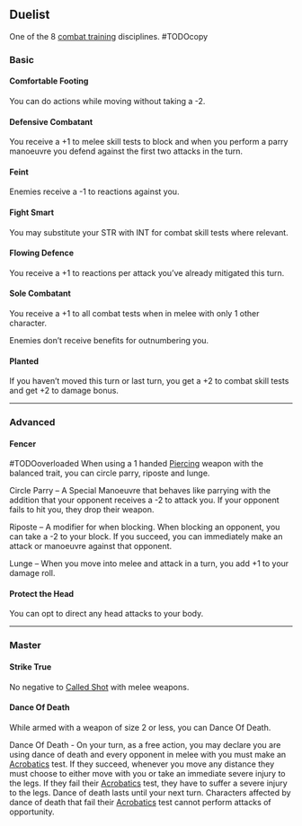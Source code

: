## Duelist
One of the 8 [combat training](Combat-Training) disciplines.
#TODOcopy 

### Basic

#### Comfortable Footing
You can do actions while moving without taking a -2.

#### Defensive Combatant
You receive a +1 to melee skill tests to block and when you perform a parry manoeuvre you defend against the first two attacks in the turn.

#### Feint
Enemies receive a -1 to reactions against you.

#### Fight Smart
You may substitute your STR with INT for combat skill tests where relevant.

#### Flowing Defence
You receive a +1 to reactions per attack you’ve already mitigated this turn.

#### Sole Combatant
You receive a +1 to all combat tests when in melee with only 1 other character.

Enemies don’t receive benefits for outnumbering you.

#### Planted

If you haven’t moved this turn or last turn, you get a +2 to combat skill tests and get +2 to damage bonus.


---
### Advanced

#### Fencer
#TODOoverloaded 
When using a 1 handed [Piercing](Combat#Piercing) weapon with the balanced trait, you can circle parry, riposte and lunge.

Circle Parry – A Special Manoeuvre that behaves like parrying with the addition that your opponent receives a -2 to attack you. If your opponent fails to hit you, they drop their weapon.

Riposte – A modifier for when blocking. When blocking an opponent, you can take a -2 to your block. If you succeed, you can immediately make an attack or manoeuvre against that opponent.

Lunge – When you move into melee and attack in a turn, you add +1 to your damage roll.

#### Protect the Head
You can opt to direct any head attacks to your body.

---

### Master
#### Strike True
No negative to [Called Shot](Combat#Called%20Shot) with melee weapons.

#### Dance Of Death
While armed with a weapon of size 2 or less, you can Dance Of Death.

Dance Of Death - On your turn, as a free action, you may declare you are using dance of death and every opponent in melee with you must make an [Acrobatics](Acrobatics) test. If they succeed, whenever you move any distance they must choose to either move with you or take an immediate severe injury to the legs. If they fail their [Acrobatics](Acrobatics) test, they have to suffer a severe injury to the legs. Dance of death lasts until your next turn. Characters affected by dance of death that fail their [Acrobatics](Acrobatics) test cannot perform attacks of opportunity.
